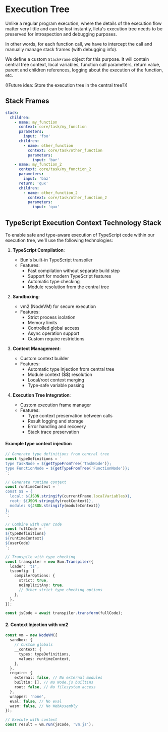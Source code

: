 # Execution Tree

Unlike a regular program execution, where the details of the execution flow matter very little and can be lost instantly, lleta's execution tree needs to be preserved for introspection and debugging purposes.

In other words, for each function call, we have to intercept the call and manually manage stack frames (with debugging info).

We define a custom `StackFrame` object for this purpose. It will contain central tree context, local variables, function call parameters, return value, parent and children references, logging about the execution of the function, etc.

((Future idea: Store the execution tree in the central tree?))

## Stack Frames

```yaml
stack:
  children:
    - name: my_function
      context: core/task/my_function
      parameters:
        input: 'foo'
      children:
        - name: other_function
          context: core/task/other_function
          parameters:
            input: 'bar'
    - name: my_function_2
      context: core/task/my_function_2
      parameters:
        input: 'baz'
      return: 'qux'
      children:
        - name: other_function_2
          context: core/task/other_function_2
          parameters:
            input: 'qux'
```

## TypeScript Execution Context Technology Stack

To enable safe and type-aware execution of TypeScript code within our execution tree, we'll use the following technologies:

1. **TypeScript Compilation**:

   - Bun's built-in TypeScript transpiler
   - Features:
     - Fast compilation without separate build step
     - Support for modern TypeScript features
     - Automatic type checking
     - Module resolution from the central tree

2. **Sandboxing**:

   - vm2 (NodeVM) for secure execution
   - Features:
     - Strict process isolation
     - Memory limits
     - Controlled global access
     - Async operation support
     - Custom require restrictions

3. **Context Management**:

   - Custom context builder
   - Features:
     - Automatic type injection from central tree
     - Module context ($$) resolution
     - Local/root context merging
     - Type-safe variable passing

4. **Execution Tree Integration**:
   - Custom execution frame manager
   - Features:
     - Type context preservation between calls
     - Result logging and storage
     - Error handling and recovery
     - Stack trace preservation

#### Example type context injection

```typescript
// Generate type definitions from central tree
const typeDefinitions = `
type TaskNode = ${getTypeFromTree('TaskNode')};
type FunctionNode = ${getTypeFromTree('FunctionNode')};
`;

// Generate runtime context
const runtimeContext = `
const $$ = {
  local: ${JSON.stringify(currentFrame.localVariables)},
  root: ${JSON.stringify(rootContext)},
  module: ${JSON.stringify(moduleContext)}
};
`;

// Combine with user code
const fullCode = `
${typeDefinitions}
${runtimeContext}
${userCode}
`;

// Transpile with type checking
const transpiler = new Bun.Transpiler({
  loader: 'ts',
  tsconfig: {
    compilerOptions: {
      strict: true,
      noImplicitAny: true,
      // Other strict type checking options
    },
  },
});

const jsCode = await transpiler.transform(fullCode);
```

#### 2. Context Injection with vm2

```typescript
const vm = new NodeVM({
  sandbox: {
    // Custom globals
    __context: {
      types: typeDefinitions,
      values: runtimeContext,
    },
  },
  require: {
    external: false, // No external modules
    builtin: [], // No Node.js builtins
    root: false, // No filesystem access
  },
  wrapper: 'none',
  eval: false, // No eval
  wasm: false, // No WebAssembly
});

// Execute with context
const result = vm.run(jsCode, 'vm.js');
```
